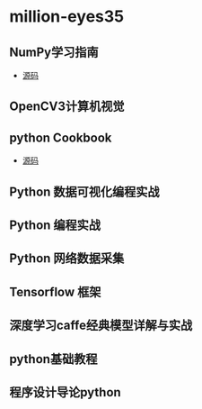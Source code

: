 # million-eyes35
## NumPy学习指南
- [源码](https://gitee.com/wuyueshan27/million-codes27/tree/master/Books/NumPy%E5%AD%A6%E4%B9%A0%E6%8C%87%E5%8D%97%E9%9A%8F%E4%B9%A6%E6%BA%90%E7%A0%81)
## OpenCV3计算机视觉
## python Cookbook
- [源码](https://gitee.com/wuyueshan27/million-codes27/tree/master/Books/PythonCookbook%E6%BA%90%E7%A0%81)
## Python 数据可视化编程实战
## Python 编程实战
## Python 网络数据采集
## Tensorflow 框架
## 深度学习caffe经典模型详解与实战
## python基础教程
## 程序设计导论python